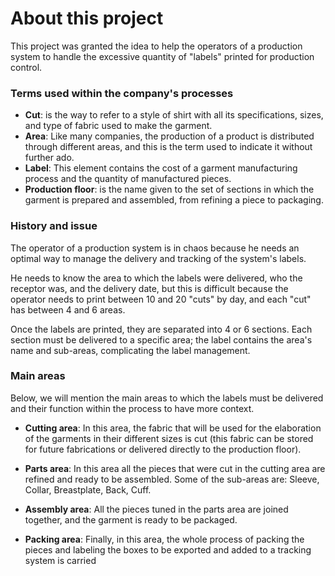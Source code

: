 # About this project

This project was granted the idea to help the operators of a production system to handle the excessive quantity of "labels" printed for production control.

### Terms used within the company's processes

- **Cut**: is the way to refer to a style of shirt with all its specifications, sizes, and type of fabric used to make the garment.
- **Area**: Like many companies, the production of a product is distributed through different areas, and this is the term used to indicate it without further ado.
- **Label**: This element contains the cost of a garment manufacturing process and the quantity of manufactured pieces.
- **Production floor**: is the name given to the set of sections in which the garment is prepared and assembled, from refining a piece to packaging.

### History and issue

The operator of a production system is in chaos because he needs an optimal way to manage the delivery and tracking of the system's labels.

He needs to know the area to which the labels were delivered, who the receptor was, and the delivery date, but this is difficult because the operator needs to print between 10 and 20 "cuts" by day, and each "cut" has between 4 and 6 areas.

Once the labels are printed, they are separated into 4 or 6 sections. Each section must be delivered to a specific area; the label contains the area's name and sub-areas, complicating the label management.

### Main areas

Below, we will mention the main areas to which the labels must be delivered and their function within the process to have more context.

- **Cutting area**: In this area, the fabric that will be used for the elaboration of the garments in their different sizes is cut (this fabric can be stored for future fabrications or delivered directly to the production floor).

- **Parts area**: In this area all the pieces that were cut in the cutting area are refined and ready to be assembled. Some of the sub-areas are: Sleeve, Collar, Breastplate, Back, Cuff.
- **Assembly area**: All the pieces tuned in the parts area are joined together, and the garment is ready to be packaged.
- **Packing area**: Finally, in this area, the whole process of packing the pieces and labeling the boxes to be exported and added to a tracking system is carried
